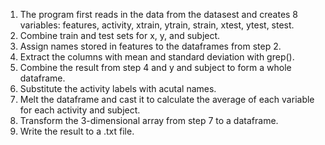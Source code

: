 1. The program first reads in the data from the datasest and creates 8 variables: features, activity, xtrain, ytrain, strain, xtest, ytest, stest.
2. Combine train and test sets for x, y, and subject.
3. Assign names stored in features to the dataframes from step 2.
4. Extract the columns with mean and standard deviation with grep().
5. Combine the result from step 4 and y and subject to form a whole dataframe.
6. Substitute the activity labels with acutal names.
7. Melt the dataframe and cast it to calculate the average of each variable for each activity and subject.
8. Transform the 3-dimensional array from step 7 to a dataframe.
9. Write the result to a .txt file.
